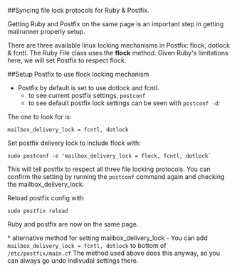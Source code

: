 ##Syncing file lock protocols for Ruby & Postfix.

Getting Ruby and Postfix on the same page is an important step in getting mailrunner properly setup.

There are three available linux locking mechanisms in Postfix: flock, dotlock & fcntl. The Ruby File class uses the **flock** method. Given Ruby's limitations here, we will set Postfix to respect flock.

##Setup Postfix to use flock locking mechanism

* Postfix by default is set to use dotlock and fcntl.
	* to see current postfix settings, `postconf`
	* to see default postfix lock settings can be seen with `postconf -d`:
	
The one to look for is:
```
mailbox_delivery_lock = fcntl, dotlock
```
Set postfix delivery lock to include flock with:

```
sudo postconf -e 'mailbox_delivery_lock = flock, fcntl, dotlock`
```	
This will tell postfix to respect all three file locking protocols. You can confirm the setting by running the `postconf` command again and checking the mailbox\_delivery\_lock.  

Reload postfix config with 
```
sudo postfix reload
```
Ruby and postfix are now on the same page.

\* alternative method for setting mailbox\_delivery\_lock - You can add 	`mailbox_delivery_lock = fcntl, dotlock` to bottom of `/etc/postfix/main.cf` The method used above does this anyway, so you can always go undo indivudal settings there.

	

